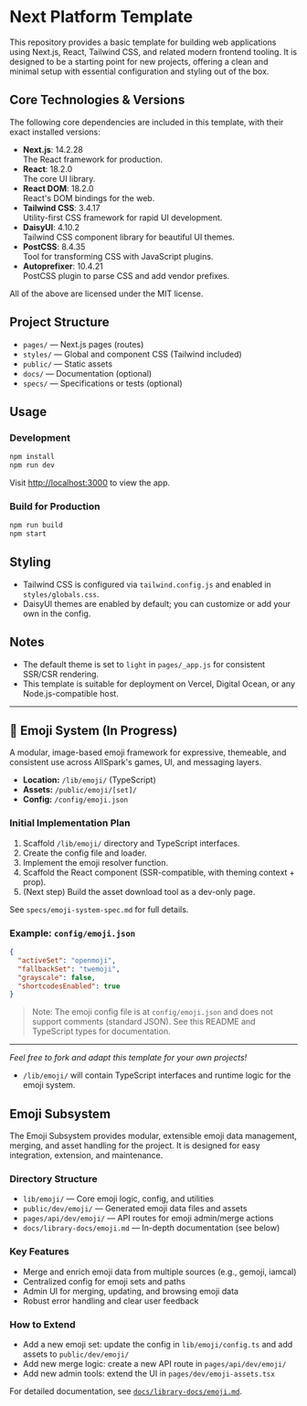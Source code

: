 # Next Platform Template

This repository provides a basic template for building web applications using Next.js, React, Tailwind CSS, and related modern frontend tooling. It is designed to be a starting point for new projects, offering a clean and minimal setup with essential configuration and styling out of the box.

## Core Technologies & Versions

The following core dependencies are included in this template, with their exact installed versions:

- **Next.js**: 14.2.28  
  The React framework for production.
- **React**: 18.2.0  
  The core UI library.
- **React DOM**: 18.2.0  
  React's DOM bindings for the web.
- **Tailwind CSS**: 3.4.17  
  Utility-first CSS framework for rapid UI development.
- **DaisyUI**: 4.10.2  
  Tailwind CSS component library for beautiful UI themes.
- **PostCSS**: 8.4.35  
  Tool for transforming CSS with JavaScript plugins.
- **Autoprefixer**: 10.4.21  
  PostCSS plugin to parse CSS and add vendor prefixes.

All of the above are licensed under the MIT license.

## Project Structure

- `pages/` — Next.js pages (routes)
- `styles/` — Global and component CSS (Tailwind included)
- `public/` — Static assets
- `docs/` — Documentation (optional)
- `specs/` — Specifications or tests (optional)

## Usage

### Development
```bash
npm install
npm run dev
```
Visit [http://localhost:3000](http://localhost:3000) to view the app.

### Build for Production
```bash
npm run build
npm start
```

## Styling
- Tailwind CSS is configured via `tailwind.config.js` and enabled in `styles/globals.css`.
- DaisyUI themes are enabled by default; you can customize or add your own in the config.

## Notes
- The default theme is set to `light` in `pages/_app.js` for consistent SSR/CSR rendering.
- This template is suitable for deployment on Vercel, Digital Ocean, or any Node.js-compatible host.

---

## 🧱 Emoji System (In Progress)

A modular, image-based emoji framework for expressive, themeable, and consistent use across AllSpark's games, UI, and messaging layers.

- **Location:** `/lib/emoji/` (TypeScript)
- **Assets:** `/public/emoji/[set]/`
- **Config:** `/config/emoji.json`

### Initial Implementation Plan
1. Scaffold `/lib/emoji/` directory and TypeScript interfaces.
2. Create the config file and loader.
3. Implement the emoji resolver function.
4. Scaffold the React component (SSR-compatible, with theming context + prop).
5. (Next step) Build the asset download tool as a dev-only page.

See `specs/emoji-system-spec.md` for full details.

### Example: `config/emoji.json`
```json
{
  "activeSet": "openmoji",
  "fallbackSet": "twemoji",
  "grayscale": false,
  "shortcodesEnabled": true
}
```

> Note: The emoji config file is at `config/emoji.json` and does not support comments (standard JSON). See this README and TypeScript types for documentation.

---

*Feel free to fork and adapt this template for your own projects!*

- `/lib/emoji/` will contain TypeScript interfaces and runtime logic for the emoji system.

## Emoji Subsystem

The Emoji Subsystem provides modular, extensible emoji data management, merging, and asset handling for the project. It is designed for easy integration, extension, and maintenance.

### Directory Structure
- `lib/emoji/` — Core emoji logic, config, and utilities
- `public/dev/emoji/` — Generated emoji data files and assets
- `pages/api/dev/emoji/` — API routes for emoji admin/merge actions
- `docs/library-docs/emoji.md` — In-depth documentation (see below)

### Key Features
- Merge and enrich emoji data from multiple sources (e.g., gemoji, iamcal)
- Centralized config for emoji sets and paths
- Admin UI for merging, updating, and browsing emoji data
- Robust error handling and clear user feedback

### How to Extend
- Add a new emoji set: update the config in `lib/emoji/config.ts` and add assets to `public/dev/emoji/`
- Add new merge logic: create a new API route in `pages/api/dev/emoji/`
- Add new admin tools: extend the UI in `pages/dev/emoji-assets.tsx`

For detailed documentation, see [`docs/library-docs/emoji.md`](docs/library-docs/emoji.md). 
